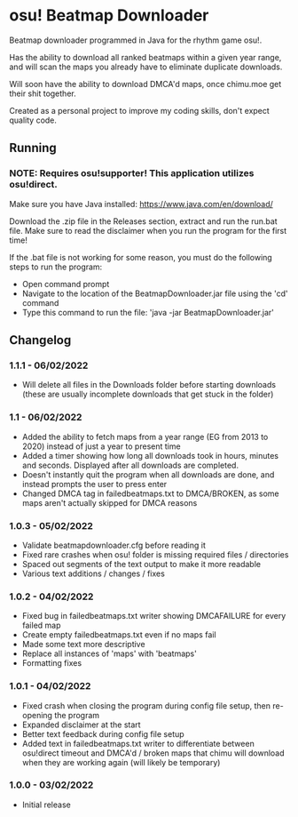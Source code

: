 osu! Beatmap Downloader
=====

Beatmap downloader programmed in Java for the rhythm game osu!.

Has the ability to download all ranked beatmaps within a given year range, and will scan the maps you already have to eliminate duplicate downloads.

Will soon have the ability to download DMCA'd maps, once chimu.moe get their shit together.

Created as a personal project to improve my coding skills, don't expect quality code.

## Running

### NOTE: Requires osu!supporter! This application utilizes osu!direct.

Make sure you have Java installed: https://www.java.com/en/download/

Download the .zip file in the Releases section, extract and run the run.bat file.
Make sure to read the disclaimer when you run the program for the first time!

If the .bat file is not working for some reason, you must do the following steps to run the program:
- Open command prompt
- Navigate to the location of the BeatmapDownloader.jar file using the 'cd' command
- Type this command to run the file: 'java -jar BeatmapDownloader.jar'

## Changelog

### 1.1.1 - 06/02/2022

- Will delete all files in the Downloads folder before starting downloads (these are usually incomplete downloads that get stuck in the folder)

### 1.1 - 06/02/2022

- Added the ability to fetch maps from a year range (EG from 2013 to 2020) instead of just a year to present time
- Added a timer showing how long all downloads took in hours, minutes and seconds. Displayed after all downloads are completed.
- Doesn't instantly quit the program when all downloads are done, and instead prompts the user to press enter
- Changed DMCA tag in failedbeatmaps.txt to DMCA/BROKEN, as some maps aren't actually skipped for DMCA reasons

### 1.0.3 - 05/02/2022

- Validate beatmapdownloader.cfg before reading it
- Fixed rare crashes when osu! folder is missing required files / directories
- Spaced out segments of the text output to make it more readable
- Various text additions / changes / fixes

### 1.0.2 - 04/02/2022

- Fixed bug in failedbeatmaps.txt writer showing DMCAFAILURE for every failed map
- Create empty failedbeatmaps.txt even if no maps fail
- Made some text more descriptive
- Replace all instances of 'maps' with 'beatmaps'
- Formatting fixes

### 1.0.1 - 04/02/2022

- Fixed crash when closing the program during config file setup, then re-opening the program
- Expanded disclaimer at the start
- Better text feedback during config file setup
- Added text in failedbeatmaps.txt writer to differentiate between osu!direct timeout and DMCA'd / broken maps that chimu will download when they are working again (will likely be temporary)

### 1.0.0 - 03/02/2022

- Initial release
